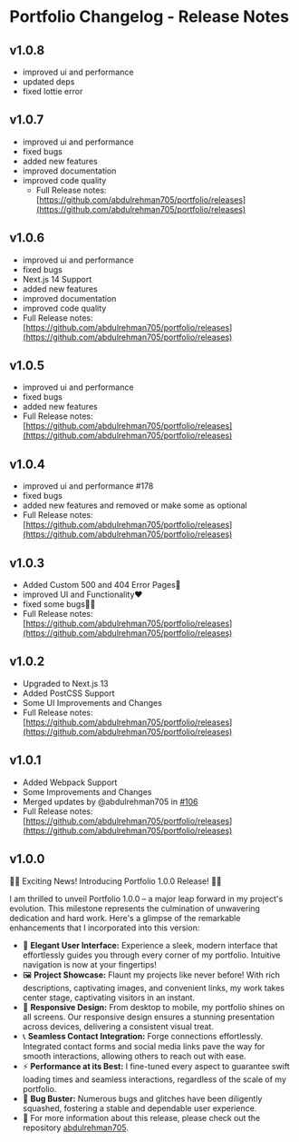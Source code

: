 # Portfolio Changelog - Release Notes

## v1.0.8

- improved ui and performance
- updated deps
- fixed lottie error

## v1.0.7

- improved ui and performance
- fixed bugs
- added new features
- improved documentation
- improved code quality
  - Full Release notes: [https://github.com/abdulrehman705/portfolio/releases](https://github.com/abdulrehman705/portfolio/releases)

## v1.0.6

- improved ui and performance
- fixed bugs
- Next.js 14 Support
- added new features
- improved documentation
- improved code quality
- Full Release notes: [https://github.com/abdulrehman705/portfolio/releases](https://github.com/abdulrehman705/portfolio/releases)

## v1.0.5

- improved ui and performance
- fixed bugs
- added new features
- Full Release notes: [https://github.com/abdulrehman705/portfolio/releases](https://github.com/abdulrehman705/portfolio/releases)

## v1.0.4

- improved ui and performance #178
- fixed bugs
- added new features and removed or make some as optional
- Full Release notes: [https://github.com/abdulrehman705/portfolio/releases](https://github.com/abdulrehman705/portfolio/releases)

## v1.0.3

- Added Custom 500 and 404 Error Pages👻
- improved UI and Functionality❤️
- fixed some bugs✌🏻
- Full Release notes: [https://github.com/abdulrehman705/portfolio/releases](https://github.com/abdulrehman705/portfolio/releases)

## v1.0.2

- Upgraded to Next.js 13
- Added PostCSS Support
- Some UI Improvements and Changes
- Full Release notes: [https://github.com/abdulrehman705/portfolio/releases](https://github.com/abdulrehman705/portfolio/releases)

## v1.0.1

- Added Webpack Support
- Some Improvements and Changes
- Merged updates by @abdulrehman705 in [#106](https://github.com/abdulrehman705/portfolio/pull/106)
- Full Release notes: [https://github.com/abdulrehman705/portfolio/releases](https://github.com/abdulrehman705/portfolio/releases)

## v1.0.0

🚀🎉 Exciting News! Introducing Portfolio 1.0.0 Release! 🎉🚀

I am thrilled to unveil Portfolio 1.0.0 – a major leap forward in my project's evolution. This milestone represents the culmination of unwavering dedication and hard work. Here's a glimpse of the remarkable enhancements that I incorporated into this version:

- 🌟 **Elegant User Interface:** Experience a sleek, modern interface that effortlessly guides you through every corner of my portfolio. Intuitive navigation is now at your fingertips!
- 🖼️ **Project Showcase:** Flaunt my projects like never before! With rich descriptions, captivating images, and convenient links, my work takes center stage, captivating visitors in an instant.
- 📱 **Responsive Design:** From desktop to mobile, my portfolio shines on all screens. Our responsive design ensures a stunning presentation across devices, delivering a consistent visual treat.
- 📞 **Seamless Contact Integration:** Forge connections effortlessly. Integrated contact forms and social media links pave the way for smooth interactions, allowing others to reach out with ease.
- ⚡ **Performance at its Best:** I fine-tuned every aspect to guarantee swift loading times and seamless interactions, regardless of the scale of my portfolio.
- 🐞 **Bug Buster:** Numerous bugs and glitches have been diligently squashed, fostering a stable and dependable user experience.
- 👻 For more information about this release, please check out the repository [abdulrehman705](https://github.com/abdulrehman705/portfolio).
